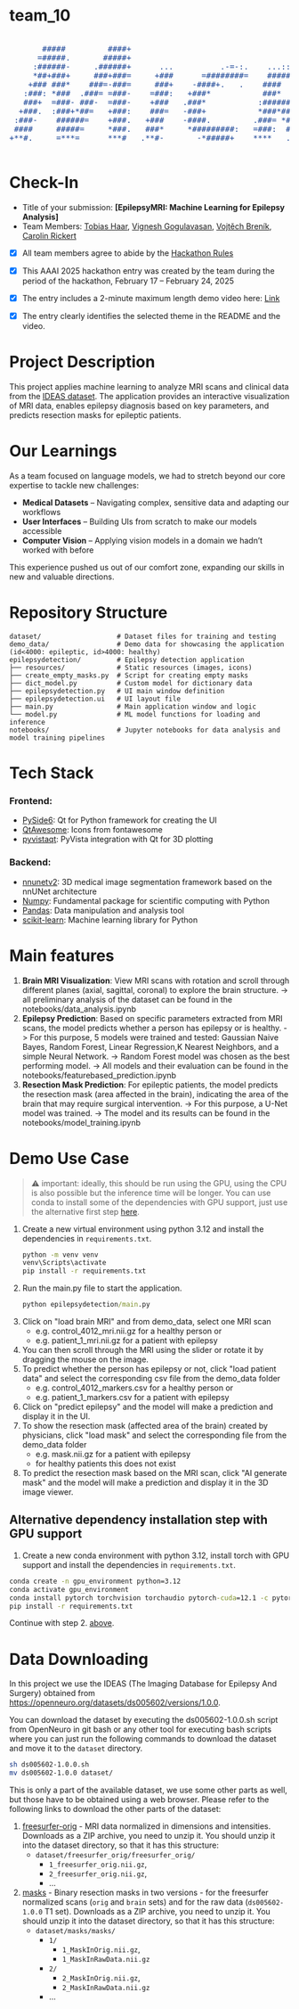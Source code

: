 # team_10

<pre style="color: 164194;">

       #####         ####+                                                                +####        ###*                                                 
      =#####.       #####+                                                                ######      :###=                                                 
     :######-     .######+      ...          .-=-:.    ...:::.              -==-.        +######*     =###         .-==:       ....        ....      ....   
     *##+###+     ###+###=     +###      =########=    ##########-      *##########:     *##**###+    *##*     :##########*    *###       ####      #####*  
    +### ###*    ###=-###=     ###+    -####+.   .    ####   :####    *###*:   =####-    ###.:####.  .###:   .####+.  .*####   =###-     ###*     .#######  
   :###: *###  .###= =###-    =###:   +###*           ###*   -###+   ####       -###=   *###  =####. *###   -###+       *###:  .###+    ####     :###--###: 
   ###+  =###- ###-  =###-    +###   .###*           :##########:   =###:       =###=   ###*   *###* ###*   ####        *###.   *###  .###*     :###:  #### 
  +###.  :###+*##=   +###:    ###=   -###+           *###*###.      ####        *###   :###:    ####+###    ###+       :###*    -###:.###+     -###:   ####.
 :###-    ######=    +###.   +###    -####.         .###= *###:     *###=     -####.   *###     :######*    ####.     +###*     .###*###+     +############:
 ####     #####=     *###.   ###*     *#########:   =###:  ####.    .############=     ###=      -#####=    =############.       *#####+     *###.     :###*
+**#.     =***=      ***#   .**#-       -*#####+    ****   .****.     .+#####*-       =***.       ****#       -*#####+:          -#***-     +***        ***#

</pre>


# Check-In

- Title of your submission: **[EpilepsyMRI: Machine Learning for Epilepsy Analysis]**
- Team Members: [Tobias Haar](mailto:tobias.haar@micronova.de), [Vignesh Gogulavasan](mailto:vignesh.gogulavasan@micronova.de), [Vojtěch Breník](mailto:vojtech.brenik@micronova.cz), [Carolin Rickert](mailto:carolin.rickert@micronova.de)
- [x] All team members agree to abide by the [Hackathon Rules](https://aaai.org/conference/aaai/aaai-25/hackathon/)
- [x] This AAAI 2025 hackathon entry was created by the team during the period of the hackathon, February 17 – February 24, 2025
- [x] The entry includes a 2-minute maximum length demo video here: [Link](https://github.com/AAAI-2025-Hackathon/team_10/blob/main/AAAi%20Hackathon%20Team%2010.mp4)
- [x] The entry clearly identifies the selected theme in the README and the video.


# Project Description
This project applies machine learning to analyze MRI scans and clinical data from the [IDEAS dataset](https://doi.org/10.18112/openneuro.ds005602.v1.0.0). The application provides an interactive visualization of MRI data, enables epilepsy diagnosis based on key parameters, and predicts resection masks for epileptic patients.

# Our Learnings
As a team focused on language models, we had to stretch beyond our core expertise to tackle new challenges:

- **Medical Datasets** – Navigating complex, sensitive data and adapting our workflows
- **User Interfaces** – Building UIs from scratch to make our models accessible
- **Computer Vision** – Applying vision models in a domain we hadn’t worked with before

This experience pushed us out of our comfort zone, expanding our skills in new and valuable directions.


# Repository Structure
```
dataset/                   # Dataset files for training and testing
demo_data/                 # Demo data for showcasing the application (id<4000: epileptic, id>4000: healthy)
epilepsydetection/         # Epilepsy detection application
├── resources/             # Static resources (images, icons)
├── create_empty_masks.py  # Script for creating empty masks
├── dict_model.py          # Custom model for dictionary data
├── epilepsydetection.py   # UI main window definition 
├── epilepsydetection.ui   # UI layout file
├── main.py                # Main application window and logic
└── model.py               # ML model functions for loading and inference
notebooks/                 # Jupyter notebooks for data analysis and model training pipelines
```


# Tech Stack

### Frontend:
- [PySide6](https://pypi.org/project/PySide6/): Qt for Python framework for creating the UI
- [QtAwesome](https://pypi.org/project/QtAwesome/): Icons from fontawesome
- [pyvistaqt](https://pypi.org/project/pyvistaqt/): PyVista integration with Qt for 3D plotting

### Backend:
- [nnunetv2](https://github.com/MIC-DKFZ/nnUNet/tree/master): 3D medical image segmentation framework based on the nnUNet architecture
- [Numpy](https://pypi.org/project/numpy/): Fundamental package for scientific computing with Python
- [Pandas](https://pandas.pydata.org/docs/index.html): Data manipulation and analysis tool
- [scikit-learn](https://scikit-learn.org/stable/): Machine learning library for Python

# Main features
1) **Brain MRI Visualization**: View MRI scans with rotation and scroll through different planes (axial, sagittal, coronal) to explore the brain structure.
       -> all preliminary analysis of the dataset can be found in the notebooks/data_analysis.ipynb
2) **Epilepsy Prediction**: Based on specific parameters extracted from MRI scans, the model predicts whether a person has epilepsy or is healthy.
       -> For this purpose, 5 models were trained and tested: Gaussian Naive Bayes, Random Forest, Linear Regression,K Nearest Neighbors, and a simple Neural Network.
       -> Random Forest model was chosen as the best performing model.
       -> All models and their evaluation can be found in the notebooks/featurebased_prediction.ipynb
3) **Resection Mask Prediction**: For epileptic patients, the model predicts the resection mask (area affected in the brain), indicating the area of the brain that may require surgical intervention.
       -> For this purpose, a U-Net model was trained.
       -> The model and its results can be found in the notebooks/model_training.ipynb


# Demo Use Case
> :warning: important: ideally, this should be run using the GPU, using the CPU is also possible but the inference time will be longer. You can use conda to install some of the dependencies with GPU support, just use the alternative first step [here](#alternative-dependency-installation-step-with-gpu-support).

1) Create a new virtual environment using python 3.12 and install the dependencies in `requirements.txt`.
    ```cmd
    python -m venv venv
    venv\Scripts\activate
    pip install -r requirements.txt
    ```
2) Run the main.py file to start the application.
    ```cmd
    python epilepsydetection/main.py
    ```
3) Click on "load brain MRI" and from demo_data, select one MRI scan
    - e.g. control_4012_mri.nii.gz for a healthy person or
    - e.g. patient_1_mri.nii.gz for a patient with epilepsy
4) You can then scroll through the MRI using the slider or rotate it by dragging the mouse on the image.
5) To predict whether the person has epilepsy or not, click "load patient data" and select the corresponding csv file from the demo_data folder
    - e.g. control_4012_markers.csv for a healthy person or
    - e.g. patient_1_markers.csv for a patient with epilepsy
6) Click on "predict epilepsy" and the model will make a prediction and display it in the UI.
7) To show the resection mask (affected area of the brain) created by physicians, click "load mask" and select the corresponding file from the demo_data folder
    - e.g. mask.nii.gz for a patient with epilepsy
    - for healthy patients this does not exist
8) To predict the resection mask based on the MRI scan, click "AI generate mask" and the model will make a prediction and display it in the 3D image viewer.

## Alternative dependency installation step with GPU support
1. Create a new conda environment with python 3.12, install torch with GPU support and install the dependencies in `requirements.txt`.
```cmd
conda create -n gpu_environment python=3.12
conda activate gpu_environment
conda install pytorch torchvision torchaudio pytorch-cuda=12.1 -c pytorch -c nvidia
pip install -r requirements.txt
```
Continue with step 2. [above](#demo-use-case).

# Data Downloading

In this project we use the IDEAS (The Imaging Database for Epilepsy And Surgery) obtained from https://openneuro.org/datasets/ds005602/versions/1.0.0.

You can download the dataset by executing the ds005602-1.0.0.sh script from OpenNeuro in git bash or any other tool for executing bash scripts where you can just run the following commands to download the dataset and move it to the `dataset` directory.

```bash
sh ds005602-1.0.0.sh
mv ds005602-1.0.0 dataset/
```

This is only a part of the available dataset, we use some other parts as well, but those have to be obtained using a web browser. Please refer to the following links to download the other parts of the dataset:

1. [freesurfer-orig](https://figshare.com/s/f13391a4161b807ce6b0?file=48485917) - MRI data normalized in dimensions and intensities. Downloads as a ZIP archive, you need to unzip it. You should unzip it into the dataset directory, so that it has this structure:
    - `dataset/freesurfer_orig/freesurfer_orig/`
        - `1_freesurfer_orig.nii.gz`,
        - `2_freesurfer_orig.nii.gz`,
        - ...
1. [masks](https://figshare.com/s/31ab43d1829b12ac13e8?file=46130973) - Binary resection masks in two versions - for the freesurfer normalized scans (`orig` and `brain` sets) and for the raw data (`ds005602-1.0.0` T1 set). Downloads as a ZIP archive, you need to unzip it. You should unzip it into the dataset directory, so that it has this structure:
    - `dataset/masks/masks/`
        - `1/`
            - `1_MaskInOrig.nii.gz`,
            - `1_MaskInRawData.nii.gz`
        - `2/`
            - `2_MaskInOrig.nii.gz`,
            - `2_MaskInRawData.nii.gz`
        - ...




